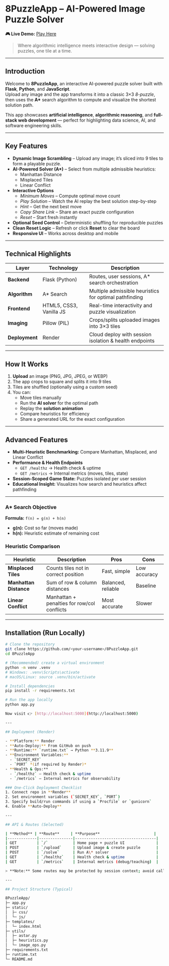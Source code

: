 # 8PuzzleApp – AI-Powered Image Puzzle Solver

**🎮 Live Demo:** [Play Here](https://eightpuzzleapp.onrender.com)

> Where algorithmic intelligence meets interactive design — solving puzzles, one tile at a time.

---

## Introduction
Welcome to **8PuzzleApp**, an interactive AI-powered puzzle solver built with **Flask**, **Python**, and **JavaScript**.  
Upload any image and the app transforms it into a classic 3×3 *8-puzzle*, then uses the **A\*** search algorithm to compute and visualize the shortest solution path.

This app showcases **artificial intelligence**, **algorithmic reasoning**, and **full-stack web development** — perfect for highlighting data science, AI, and software engineering skills.

---

## Key Features

- **Dynamic Image Scrambling** – Upload any image; it’s sliced into 9 tiles to form a playable puzzle.
- **AI-Powered Solver (A\*)** – Select from multiple admissible heuristics:
  - Manhattan Distance
  - Misplaced Tiles
  - Linear Conflict
- **Interactive Options**
  - *Minimum Moves* – Compute optimal move count  
  - *Play Solution* – Watch the AI replay the best solution step-by-step  
  - *Hint* – Get the next best move  
  - *Copy Share Link* – Share an exact puzzle configuration  
  - *Reset* – Start fresh instantly
- **Optional Seed Control** – Deterministic shuffling for reproducible puzzles
- **Clean Reset Logic** – Refresh or click **Reset** to clear the board
- **Responsive UI** – Works across desktop and mobile

---

## Technical Highlights

| Layer         | Technology                 | Description                                              |
|---------------|----------------------------|----------------------------------------------------------|
| **Backend**   | Flask (Python)            | Routes, user sessions, A\* search orchestration          |
| **Algorithm** | A\* Search                 | Multiple admissible heuristics for optimal pathfinding   |
| **Frontend**  | HTML5, CSS3, Vanilla JS   | Real-time interactivity and puzzle visualization         |
| **Imaging**   | Pillow (PIL)              | Crops/splits uploaded images into 3×3 tiles              |
| **Deployment**| Render                    | Cloud deploy with session isolation & health endpoints   |

---

## How It Works

1. **Upload** an image (PNG, JPG, JPEG, or WEBP)  
2. The app crops to square and splits it into 9 tiles  
3. Tiles are shuffled (optionally using a custom seed)  
4. You can:  
   - Move tiles manually  
   - Run the **AI solver** for the optimal path  
   - Replay the **solution animation**  
   - Compare heuristics for efficiency  
   - Share a generated URL for the exact configuration

---

## Advanced Features

- **Multi-Heuristic Benchmarking:** Compare Manhattan, Misplaced, and Linear Conflict
- **Performance & Health Endpoints**
  - `GET /healthz` → Health check & uptime
  - `GET /metrics` → Internal metrics (moves, tiles, state)
- **Session-Scoped Game State:** Puzzles isolated per user session
- **Educational Insight:** Visualizes how search and heuristics affect pathfinding

---
### A* Search Objective

**Formula:** `f(n) = g(n) + h(n)`  
- **g(n):** Cost so far (moves made)  
- **h(n):** Heuristic estimate of remaining cost


### Heuristic Comparison

| Heuristic            | Description                              | Pros                 | Cons        |
|----------------------|------------------------------------------|----------------------|-------------|
| **Misplaced Tiles**  | Counts tiles not in correct position     | Fast, simple         | Low accuracy|
| **Manhattan Distance** | Sum of row & column distances          | Balanced, reliable   | Baseline    |
| **Linear Conflict**  | Manhattan + penalties for row/col conflicts | Most accurate     | Slower      |

---

## Installation (Run Locally)

```bash
# Clone the repository
git clone https://github.com/<your-username>/8PuzzleApp.git
cd 8PuzzleApp

# (Recommended) create a virtual environment
python -m venv .venv
# Windows: .venv\Scripts\activate
# macOS/Linux: source .venv/bin/activate

# Install dependencies
pip install -r requirements.txt

# Run the app locally
python app.py

Now visit 👉 [http://localhost:5000](http://localhost:5000)

---

## Deployment (Render)

- **Platform:** Render  
- **Auto-Deploy:** From GitHub on push  
- **Runtime:** `runtime.txt` → Python **3.11.9**  
- **Environment Variables:**
  - `SECRET_KEY`
  - `PORT` *(if required by Render)*  
- **Health & Ops:**
  - `/healthz` – Health check & uptime  
  - `/metrics` – Internal metrics for observability  

### One-Click Deployment Checklist
1. Connect repo in **Render**
2. Set environment variables (`SECRET_KEY`, `PORT`)
3. Specify build/run commands if using a `Procfile` or `gunicorn`
4. Enable **Auto-Deploy**

---

## API & Routes (Selected)

| **Method** | **Route**     | **Purpose**                        |
|-------------|---------------|------------------------------------|
| GET         | `/`           | Home page + puzzle UI              |
| POST        | `/upload`     | Upload image & create puzzle       |
| POST        | `/solve`      | Run A\* solver                     |
| GET         | `/healthz`    | Health check & uptime              |
| GET         | `/metrics`    | Internal metrics (debug/teaching)  |

> **Note:** Some routes may be protected by session context; avoid calling the solver before a board exists.

---

## Project Structure (Typical)

8PuzzleApp/
├─ app.py
├─ static/
│  ├─ css/
│  └─ js/
├─ templates/
│  └─ index.html
├─ utils/
│  ├─ astar.py
│  ├─ heuristics.py
│  └─ image_ops.py
├─ requirements.txt
├─ runtime.txt
└─ README.md
